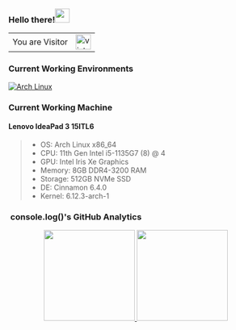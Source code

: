 ### Hello there!<img src="https://github.com/iamshubhamg/iamshubhamg/blob/master/Assests/Hi.gif" height="28px" width="29px">

<table>
  <tr>
    <td>You are Visitor</td>
    <td><img src="https://profile-counter.glitch.me/ritukanta/count.svg" alt="vistor count" height="30" /></td>
  </tr>
</table>

### Current Working Environments

[![Arch Linux](https://archlinux.org/static/logos/archlinux-logo-dark-90dpi.ebdee92a15b3.png)](https://archlinux.org/)

### Current Working Machine

#### Lenovo IdeaPad 3 15ITL6

> - OS: Arch Linux x86_64
> - CPU: 11th Gen Intel i5-1135G7 (8) @ 4
> - GPU: Intel Iris Xe Graphics
> - Memory: 8GB DDR4-3200 RAM
> - Storage: 512GB NVMe SSD
> - DE: Cinnamon 6.4.0
> - Kernel: 6.12.3-arch-1

### &nbsp;console.log()'s GitHub Analytics

<p align="center">
<a href="https://github.com/ritukanta">
<img height="180em" src="https://github-readme-stats-eight-theta.vercel.app/api?username=ritukanta&show_icons=true&theme=nightowl&include_all_commits=true&count_private=true"/>
<img height="180em" src="https://github-readme-stats-eight-theta.vercel.app/api/top-langs/?username=ritukanta&layout=compact&langs_count=8&theme=nightowl"/>
</a>
</p>
<br/>
